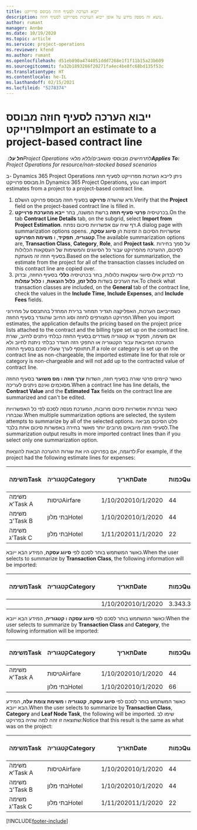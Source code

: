 ```yaml
---
title: ייבוא הערכה לסעיף חוזה מבוסס פרוייקט
description: נושא זה מספק מידע על אופן ייבוא הערכות מפרויקט לסעיף חוזה.
author: rumant
manager: Annbe
ms.date: 10/19/2020
ms.topic: article
ms.service: project-operations
ms.reviewer: kfend
ms.author: rumant
ms.openlocfilehash: d51eb890a4744051ddd7268e1f1f11b15a23b609
ms.sourcegitcommit: fa32b1893286f20271fa4ec4be8fc68bd135f53c
ms.translationtype: HT
ms.contentlocale: he-IL
ms.lasthandoff: 02/15/2021
ms.locfileid: "5278374"
---
```

# <a name="import-an-estimate-to-a-project-based-contract-line"></a><span data-ttu-id="306df-103">ייבוא הערכה לסעיף חוזה מבוסס פרוייקט</span><span class="sxs-lookup"><span data-stu-id="306df-103">Import an estimate to a project-based contract line</span></span>

<span data-ttu-id="306df-104">_**חל על:** ‏Project Operations לתרחישים מבוססי משאבים/ללא מלאי_</span><span class="sxs-lookup"><span data-stu-id="306df-104">_**Applies To:** Project Operations for resource/non-stocked based scenarios_</span></span>

<span data-ttu-id="306df-105">ב- Dynamics 365 Project Operations ניתן לייבא הערכות מפרוייקט לסעיף חוזה מבוסס פרוייקט.</span><span class="sxs-lookup"><span data-stu-id="306df-105">In Dynamics 365 Project Operations, you can import estimates from a project to a project-based contract line.</span></span>

1. <span data-ttu-id="306df-106">ודא שהשדה **פרויקט** בסעיף חוזה מבוסס פרויקט הושלם.</span><span class="sxs-lookup"><span data-stu-id="306df-106">Verify that the **Project** field on the project-based contract line is filled in.</span></span>
2. <span data-ttu-id="306df-107">בכרטיסיה **פרטי סעיף חוזה** ברשת המשנה, בחר **ייבא מהערכת פרוייקט**.</span><span class="sxs-lookup"><span data-stu-id="306df-107">On the tab **Contract Line Details** tab, on the subgrid, select **Import from Project Estimation**.</span></span> <span data-ttu-id="306df-108">דף שיח עם אפשרויות סיכום נפתח.</span><span class="sxs-lookup"><span data-stu-id="306df-108">A dialog page with summarization options opens.</span></span> <span data-ttu-id="306df-109">אפשרויות הסיכום ה זמינות הן **סיווג עסקה**, **קטגוריה**, **תפקיד**, ו **משימת הפרויקט**.</span><span class="sxs-lookup"><span data-stu-id="306df-109">The available summarization options are, **Transaction Class**, **Category**, **Role**, and **Project task**.</span></span> <span data-ttu-id="306df-110">על סמך בחירות לסיכום, ההערכה מהפרויקט עבור כל הסיווגים והמשימות של העסקאות הכלולות בסעיף חוזה זה מועתקת.</span><span class="sxs-lookup"><span data-stu-id="306df-110">Based on the selections for summarization, the estimate from the project for all of the transaction classes included on this contract line are copied over.</span></span> 
3. <span data-ttu-id="306df-111">כדי לבדוק אילו סיווגי עסקאות כלולות, בחר בכרטיסיה **כללי** בסעיף החוזה, ובדוק את הערכים בשדות **כלול זמן**, **כלול הוצאות**, ו **כלול עמלות**.</span><span class="sxs-lookup"><span data-stu-id="306df-111">To check what transaction classes are included, on the **General** tab of the contract line, check the values in the **Include Time**, **Include Expenses**, and **Include Fees** fields.</span></span>

<span data-ttu-id="306df-112">כשמייביאם הערכות, האפליקצה תגדיר תמחור ברירת המחדל בהתבסס על מחירוני הפרויקט המצורפים לחוזה וסוג החיוב שהוגדר בסעיף החוזה.</span><span class="sxs-lookup"><span data-stu-id="306df-112">When you import estimates, the application defaults the pricing based on the project price lists attached to the contract and the billing type set up on the contract line.</span></span> <span data-ttu-id="306df-113">אם משימה, תפקיד או קטגוריה מוגדרים בסעיף החוזה כבלתי ניתנים לחיוב, שורת ההערכה המיובאת עבור הקטגוריה או התפקי הזה תוגדר כבלתי ניתנת לחיוב ולא תתווסף לערך שעליו סוכם בסעיף החוזה.</span><span class="sxs-lookup"><span data-stu-id="306df-113">If a role or category is set up on the contract line as non-chargeable, the imported estimate line for that role or category is non-chargeable and will not add up to the contracted value of contract line.</span></span>

<span data-ttu-id="306df-114">כאשר קיימים פרטי שורה בסעיף חוזה, השדות **ערך חוזה** ו **מס משוער** בסעיף החוזה מסוכמים ואינם ניתנים לעריכה.</span><span class="sxs-lookup"><span data-stu-id="306df-114">When a contract line has line details, the **Contract Value** and the **Estimated Tax** fields on the contract line are summarized and can't be edited.</span></span>

<span data-ttu-id="306df-115">כאשר נבחרות אפשרויות סיכום מרובות, המערכת מנסה לסכם לפי כל האפשרויות שנבחרו.</span><span class="sxs-lookup"><span data-stu-id="306df-115">When multiple summarization options are selected, the system attempts to summarize by all of the selected options.</span></span> <span data-ttu-id="306df-116">פלט הסיכום מביאה לסעיפי חוזה מיובאים מרובים יותר מאשר בחירה באפשרות סיכום אחת בלבד.</span><span class="sxs-lookup"><span data-stu-id="306df-116">The summarization output results in more imported contract lines than if you select only one summarization option.</span></span>

<span data-ttu-id="306df-117">לדוגמה, אם בפרויקט היו את שורות ההערכה הבאות להוצאות:</span><span class="sxs-lookup"><span data-stu-id="306df-117">For example, if the project had the following estimate lines for expenses:</span></span>

| <span data-ttu-id="306df-118">משימה</span><span class="sxs-lookup"><span data-stu-id="306df-118">Task</span></span> | <span data-ttu-id="306df-119">קטגוריה</span><span class="sxs-lookup"><span data-stu-id="306df-119">Category</span></span> | <span data-ttu-id="306df-120">תאריך</span><span class="sxs-lookup"><span data-stu-id="306df-120">Date</span></span> | <span data-ttu-id="306df-121">כמות</span><span class="sxs-lookup"><span data-stu-id="306df-121">Quantity</span></span> | <span data-ttu-id="306df-122">מחיר יחידה</span><span class="sxs-lookup"><span data-stu-id="306df-122">Unit price</span></span> | <span data-ttu-id="306df-123">סכום</span><span class="sxs-lookup"><span data-stu-id="306df-123">Amount</span></span> |
| --- | --- | --- | --- | --- | --- |
| <span data-ttu-id="306df-124">משימה א'</span><span class="sxs-lookup"><span data-stu-id="306df-124">Task A</span></span> | <span data-ttu-id="306df-125">טיסות</span><span class="sxs-lookup"><span data-stu-id="306df-125">Airfare</span></span> | <span data-ttu-id="306df-126">1/10/2020</span><span class="sxs-lookup"><span data-stu-id="306df-126">10/1/2020</span></span> | <span data-ttu-id="306df-127">4</span><span class="sxs-lookup"><span data-stu-id="306df-127">4</span></span> | <span data-ttu-id="306df-128">400</span><span class="sxs-lookup"><span data-stu-id="306df-128">400</span></span> | <span data-ttu-id="306df-129">1600</span><span class="sxs-lookup"><span data-stu-id="306df-129">1600</span></span> |
| <span data-ttu-id="306df-130">משימה ב'</span><span class="sxs-lookup"><span data-stu-id="306df-130">Task B</span></span> | <span data-ttu-id="306df-131">בתי מלון</span><span class="sxs-lookup"><span data-stu-id="306df-131">Hotel</span></span> | <span data-ttu-id="306df-132">1/10/2020</span><span class="sxs-lookup"><span data-stu-id="306df-132">10/1/2020</span></span> | <span data-ttu-id="306df-133">4</span><span class="sxs-lookup"><span data-stu-id="306df-133">4</span></span> | <span data-ttu-id="306df-134">200</span><span class="sxs-lookup"><span data-stu-id="306df-134">200</span></span> | <span data-ttu-id="306df-135">800</span><span class="sxs-lookup"><span data-stu-id="306df-135">800</span></span> |
| <span data-ttu-id="306df-136">משימה ג'</span><span class="sxs-lookup"><span data-stu-id="306df-136">Task C</span></span> | <span data-ttu-id="306df-137">בתי מלון</span><span class="sxs-lookup"><span data-stu-id="306df-137">Hotel</span></span> | <span data-ttu-id="306df-138">1/11/2020</span><span class="sxs-lookup"><span data-stu-id="306df-138">11/1/2020</span></span> | <span data-ttu-id="306df-139">2</span><span class="sxs-lookup"><span data-stu-id="306df-139">2</span></span> | <span data-ttu-id="306df-140">200</span><span class="sxs-lookup"><span data-stu-id="306df-140">200</span></span> | <span data-ttu-id="306df-141">400</span><span class="sxs-lookup"><span data-stu-id="306df-141">400</span></span> |

<span data-ttu-id="306df-142">כאשר המשתמש בוחר לסכם לפי **סיווג עסקה**, המידע הבא ייובא.</span><span class="sxs-lookup"><span data-stu-id="306df-142">When the user selects to summarize by **Transaction Class**, the following information will be imported:</span></span>

| <span data-ttu-id="306df-143">משימה</span><span class="sxs-lookup"><span data-stu-id="306df-143">Task</span></span> | <span data-ttu-id="306df-144">קטגוריה</span><span class="sxs-lookup"><span data-stu-id="306df-144">Category</span></span> | <span data-ttu-id="306df-145">תאריך</span><span class="sxs-lookup"><span data-stu-id="306df-145">Date</span></span> | <span data-ttu-id="306df-146">כמות</span><span class="sxs-lookup"><span data-stu-id="306df-146">Quantity</span></span> | <span data-ttu-id="306df-147">מחיר יחידה</span><span class="sxs-lookup"><span data-stu-id="306df-147">Unit price</span></span> | <span data-ttu-id="306df-148">סכום</span><span class="sxs-lookup"><span data-stu-id="306df-148">Amount</span></span> |
| --- | --- | --- | --- | --- | --- |
| &nbsp;  | &nbsp;  | <span data-ttu-id="306df-149">1/10/2020</span><span class="sxs-lookup"><span data-stu-id="306df-149">10/1/2020</span></span> | <span data-ttu-id="306df-150">3.34</span><span class="sxs-lookup"><span data-stu-id="306df-150">3.34</span></span> | <span data-ttu-id="306df-151">840</span><span class="sxs-lookup"><span data-stu-id="306df-151">840</span></span> | <span data-ttu-id="306df-152">2800</span><span class="sxs-lookup"><span data-stu-id="306df-152">2800</span></span> |

<span data-ttu-id="306df-153">כאשר המשתמש בוחר לסכם לפי **סיווג עסקה** ו **קטגוריה**, המידע הבא ייובא:</span><span class="sxs-lookup"><span data-stu-id="306df-153">When the user selects to summarize by **Transaction Class** and **Category**, the following information will be imported:</span></span>

| <span data-ttu-id="306df-154">משימה</span><span class="sxs-lookup"><span data-stu-id="306df-154">Task</span></span> | <span data-ttu-id="306df-155">קטגוריה</span><span class="sxs-lookup"><span data-stu-id="306df-155">Category</span></span> | <span data-ttu-id="306df-156">תאריך</span><span class="sxs-lookup"><span data-stu-id="306df-156">Date</span></span> | <span data-ttu-id="306df-157">כמות</span><span class="sxs-lookup"><span data-stu-id="306df-157">Quantity</span></span> | <span data-ttu-id="306df-158">מחיר יחידה</span><span class="sxs-lookup"><span data-stu-id="306df-158">Unit price</span></span> | <span data-ttu-id="306df-159">סכום</span><span class="sxs-lookup"><span data-stu-id="306df-159">Amount</span></span> |
| --- | --- | --- | --- | --- | --- |
| <span data-ttu-id="306df-160">משימה א'</span><span class="sxs-lookup"><span data-stu-id="306df-160">Task A</span></span> | <span data-ttu-id="306df-161">טיסות</span><span class="sxs-lookup"><span data-stu-id="306df-161">Airfare</span></span> | <span data-ttu-id="306df-162">1/10/2020</span><span class="sxs-lookup"><span data-stu-id="306df-162">10/1/2020</span></span> | <span data-ttu-id="306df-163">4</span><span class="sxs-lookup"><span data-stu-id="306df-163">4</span></span> | <span data-ttu-id="306df-164">400</span><span class="sxs-lookup"><span data-stu-id="306df-164">400</span></span> | <span data-ttu-id="306df-165">1600</span><span class="sxs-lookup"><span data-stu-id="306df-165">1600</span></span> |
| &nbsp;  | <span data-ttu-id="306df-166">בתי מלון</span><span class="sxs-lookup"><span data-stu-id="306df-166">Hotel</span></span> | <span data-ttu-id="306df-167">1/10/2020</span><span class="sxs-lookup"><span data-stu-id="306df-167">10/1/2020</span></span> | <span data-ttu-id="306df-168">6</span><span class="sxs-lookup"><span data-stu-id="306df-168">6</span></span> | <span data-ttu-id="306df-169">200</span><span class="sxs-lookup"><span data-stu-id="306df-169">200</span></span> | <span data-ttu-id="306df-170">1200</span><span class="sxs-lookup"><span data-stu-id="306df-170">1200</span></span> |

<span data-ttu-id="306df-171">כאשר המשתמש בוחר לסכם לפי **סיווג עסקה**, **קטגוריה** ו **משימת צומת עלה**, המידע הבא ייובא.</span><span class="sxs-lookup"><span data-stu-id="306df-171">When the user selects to summarize by **Transaction Class**, **Category** and **Leaf Node Task**, the following will be imported.</span></span> <span data-ttu-id="306df-172">שימו לב שתוצאה זו זהה למה שהיה בפרויקט:</span><span class="sxs-lookup"><span data-stu-id="306df-172">Notice that this result is the same as what was on the project:</span></span>

| <span data-ttu-id="306df-173">משימה</span><span class="sxs-lookup"><span data-stu-id="306df-173">Task</span></span> | <span data-ttu-id="306df-174">קטגוריה</span><span class="sxs-lookup"><span data-stu-id="306df-174">Category</span></span> | <span data-ttu-id="306df-175">תאריך</span><span class="sxs-lookup"><span data-stu-id="306df-175">Date</span></span> | <span data-ttu-id="306df-176">כמות</span><span class="sxs-lookup"><span data-stu-id="306df-176">Quantity</span></span> | <span data-ttu-id="306df-177">מחיר יחידה</span><span class="sxs-lookup"><span data-stu-id="306df-177">Unit price</span></span> | <span data-ttu-id="306df-178">סכום</span><span class="sxs-lookup"><span data-stu-id="306df-178">Amount</span></span> |
| --- | --- | --- | --- | --- | --- |
| <span data-ttu-id="306df-179">משימה א'</span><span class="sxs-lookup"><span data-stu-id="306df-179">Task A</span></span> | <span data-ttu-id="306df-180">טיסות</span><span class="sxs-lookup"><span data-stu-id="306df-180">Airfare</span></span> | <span data-ttu-id="306df-181">1/10/2020</span><span class="sxs-lookup"><span data-stu-id="306df-181">10/1/2020</span></span> | <span data-ttu-id="306df-182">4</span><span class="sxs-lookup"><span data-stu-id="306df-182">4</span></span> | <span data-ttu-id="306df-183">400</span><span class="sxs-lookup"><span data-stu-id="306df-183">400</span></span> | <span data-ttu-id="306df-184">1600</span><span class="sxs-lookup"><span data-stu-id="306df-184">1600</span></span> |
| <span data-ttu-id="306df-185">משימה ב'</span><span class="sxs-lookup"><span data-stu-id="306df-185">Task B</span></span> | <span data-ttu-id="306df-186">בתי מלון</span><span class="sxs-lookup"><span data-stu-id="306df-186">Hotel</span></span> | <span data-ttu-id="306df-187">1/10/2020</span><span class="sxs-lookup"><span data-stu-id="306df-187">10/1/2020</span></span> | <span data-ttu-id="306df-188">4</span><span class="sxs-lookup"><span data-stu-id="306df-188">4</span></span> | <span data-ttu-id="306df-189">200</span><span class="sxs-lookup"><span data-stu-id="306df-189">200</span></span> | <span data-ttu-id="306df-190">800</span><span class="sxs-lookup"><span data-stu-id="306df-190">800</span></span> |
| <span data-ttu-id="306df-191">משימה ג'</span><span class="sxs-lookup"><span data-stu-id="306df-191">Task C</span></span> | <span data-ttu-id="306df-192">בתי מלון</span><span class="sxs-lookup"><span data-stu-id="306df-192">Hotel</span></span> | <span data-ttu-id="306df-193">1/11/2020</span><span class="sxs-lookup"><span data-stu-id="306df-193">11/1/2020</span></span> | <span data-ttu-id="306df-194">2</span><span class="sxs-lookup"><span data-stu-id="306df-194">2</span></span> | <span data-ttu-id="306df-195">200</span><span class="sxs-lookup"><span data-stu-id="306df-195">200</span></span> | <span data-ttu-id="306df-196">400</span><span class="sxs-lookup"><span data-stu-id="306df-196">400</span></span> |


[!INCLUDE[footer-include](../includes/footer-banner.md)]